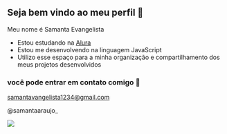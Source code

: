 ## Seja bem vindo ao meu perfil 💙

Meu nome é Samanta Evangelista 

- Estou estudando na [Alura](https://www.alura.com.br)
- Estou me desenvolvendo na linguagem JavaScript
- Utilizo esse espaço para a minha organização e compartilhamento dos meus projetos desenvolvidos

 ### você pode entrar em contato comigo 📧

  samantavangelista1234@gmail.com
  
  @samantaaraujo_

  ![](https://media1.tenor.com/m/V0F9NjlwtfcAAAAC/wave-joy.gif)
